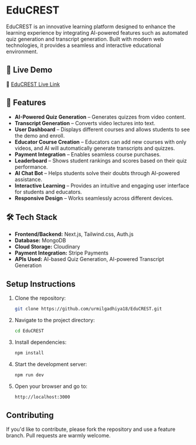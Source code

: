 # EduCREST

EduCREST is an innovative learning platform designed to enhance the learning experience by integrating AI-powered features such as automated quiz generation and transcript generation. Built with modern web technologies, it provides a seamless and interactive educational environment.

## 🚀 Live Demo

🔗 [EduCREST Live Link](https://educrest.vercel.app)

## 🌟 Features

- **AI-Powered Quiz Generation** – Generates quizzes from video content.
- **Transcript Generation** – Converts video lectures into text.
- **User Dashboard** – Displays different courses and allows students to see the demo and enroll.
- **Educator Course Creation** – Educators can add new courses with only videos, and AI will automatically generate transcripts and quizzes.
- **Payment Integration** – Enables seamless course purchases.
- **Leaderboard** – Shows student rankings and scores based on their quiz performance.
- **AI Chat Bot** – Helps students solve their doubts through AI-powered assistance.
- **Interactive Learning** – Provides an intuitive and engaging user interface for students and educators.
- **Responsive Design** – Works seamlessly across different devices.

## 🛠️ Tech Stack

- **Frontend/Backend:** Next.js, Tailwind.css, Auth.js
- **Database:** MongoDB
- **Cloud Storage:** Cloudinary
- **Payment Integration:** Stripe Payments
- **APIs Used:** AI-based Quiz Generation, AI-powered Transcript Generation

## Setup Instructions

1. Clone the repository:
   ```sh
   git clone https://github.com/urmilgadhiya18/EduCREST.git
   ```
2. Navigate to the project directory:
   ```sh
   cd EduCREST
   ```
3. Install dependencies:
   ```sh
   npm install
   ```
4. Start the development server:
   ```sh
   npm run dev
   ```
5. Open your browser and go to:
   ```sh
   http://localhost:3000
   ```

## Contributing

If you'd like to contribute, please fork the repository and use a feature branch. Pull requests are warmly welcome.
